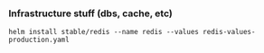 ### Infrastructure stuff (dbs, cache, etc)

```
helm install stable/redis --name redis --values redis-values-production.yaml
```
